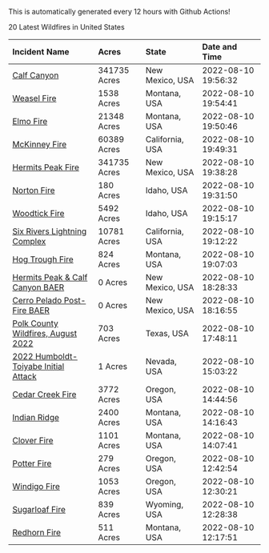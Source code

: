 This is automatically generated every 12 hours with Github Actions!

20 Latest Wildfires in United States

 | Incident Name | Acres | State | Date and Time |
|:---|:---|:---|:---|
| [Calf Canyon](https://inciweb.nwcg.gov/incident/8069/) | 341735 Acres | New Mexico, USA | 2022-08-10 19:56:32 |
| [Weasel Fire](https://inciweb.nwcg.gov/incident/8290/) | 1538 Acres | Montana, USA | 2022-08-10 19:54:41 |
| [Elmo Fire](https://inciweb.nwcg.gov/incident/8289/) | 21348 Acres | Montana, USA | 2022-08-10 19:50:46 |
| [McKinney Fire](https://inciweb.nwcg.gov/incident/8287/) | 60389 Acres | California, USA | 2022-08-10 19:49:31 |
| [Hermits Peak Fire](https://inciweb.nwcg.gov/incident/8049/) | 341735 Acres | New Mexico, USA | 2022-08-10 19:38:28 |
| [Norton Fire](https://inciweb.nwcg.gov/incident/8308/) | 180 Acres | Idaho, USA | 2022-08-10 19:31:50 |
| [Woodtick Fire](https://inciweb.nwcg.gov/incident/8253/) | 5492 Acres | Idaho, USA | 2022-08-10 19:15:17 |
| [Six Rivers Lightning Complex](https://inciweb.nwcg.gov/incident/8312/) | 10781 Acres | California, USA | 2022-08-10 19:12:22 |
| [Hog Trough Fire](https://inciweb.nwcg.gov/incident/8258/) | 824 Acres | Montana, USA | 2022-08-10 19:07:03 |
| [Hermits Peak & Calf Canyon BAER](https://inciweb.nwcg.gov/incident/8104/) | 0 Acres | New Mexico, USA | 2022-08-10 18:28:33 |
| [Cerro Pelado Post-Fire BAER](https://inciweb.nwcg.gov/incident/8118/) | 0 Acres | New Mexico, USA | 2022-08-10 18:16:55 |
| [Polk County Wildfires, August 2022](https://inciweb.nwcg.gov/incident/8321/) | 703 Acres | Texas, USA | 2022-08-10 17:48:11 |
| [2022 Humboldt-Toiyabe Initial Attack](https://inciweb.nwcg.gov/incident/8170/) | 1 Acres | Nevada, USA | 2022-08-10 15:03:22 |
| [Cedar Creek Fire](https://inciweb.nwcg.gov/incident/8307/) | 3772 Acres | Oregon, USA | 2022-08-10 14:44:56 |
| [Indian Ridge](https://inciweb.nwcg.gov/incident/8319/) | 2400 Acres | Montana, USA | 2022-08-10 14:16:43 |
| [Clover Fire](https://inciweb.nwcg.gov/incident/8262/) | 1101 Acres | Montana, USA | 2022-08-10 14:07:41 |
| [Potter Fire](https://inciweb.nwcg.gov/incident/8291/) | 279 Acres | Oregon, USA | 2022-08-10 12:42:54 |
| [Windigo Fire](https://inciweb.nwcg.gov/incident/8292/) | 1053 Acres | Oregon, USA | 2022-08-10 12:30:21 |
| [Sugarloaf Fire](https://inciweb.nwcg.gov/incident/8279/) | 839 Acres | Wyoming, USA | 2022-08-10 12:28:38 |
| [Redhorn Fire](https://inciweb.nwcg.gov/incident/8293/) | 511 Acres | Montana, USA | 2022-08-10 12:17:51 |
